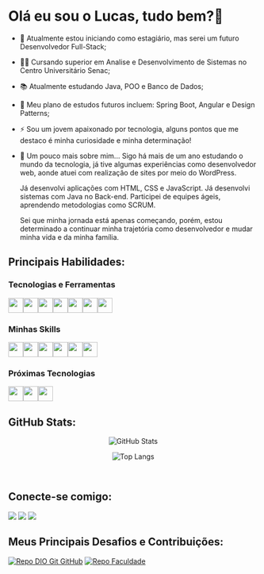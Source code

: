 # Olá eu sou o Lucas, tudo bem?👋

- 🔭 Atualmente estou iniciando como estagiário, mas serei um futuro Desenvolvedor Full-Stack;
- 👨‍🎓 Cursando superior em Analise e Desenvolvimento de Sistemas no Centro Universitário Senac;
- 📚 Atualmente estudando Java, POO e Banco de Dados;
- 🚀 Meu plano de estudos futuros incluem: Spring Boot, Angular e Design Patterns;
- ⚡ Sou um jovem apaixonado por tecnologia, alguns pontos que me destaco é minha curiosidade e minha determinação!
- 🏅 Um pouco mais sobre mim... 
  Sigo há mais de um ano estudando o mundo da tecnologia, já tive algumas experiências como desenvolvedor web, aonde atuei com realização de sites por meio do WordPress.

  Já desenvolvi aplicações com HTML, CSS e JavaScript. Já desenvolvi sistemas com Java no Back-end. Participei de equipes ágeis, aprendendo metodologias como SCRUM. 

  Sei que minha jornada está apenas começando, porém, estou determinado a continuar minha trajetória como desenvolvedor e mudar minha vida e da minha família.

## Principais Habilidades:


### Tecnologias e Ferramentas

<div style="display: flex;">
<img src="https://cdn.jsdelivr.net/gh/devicons/devicon/icons/windows8/windows8-original.svg" width="30" height="30"/> 
<img src="https://cdn.jsdelivr.net/gh/devicons/devicon/icons/git/git-plain.svg" width="30" height="30"/> 
<img src="https://cdn.jsdelivr.net/gh/devicons/devicon/icons/vscode/vscode-original.svg" width="30" height="30"/>
<img src="https://cdn.jsdelivr.net/gh/devicons/devicon@latest/icons/intellij/intellij-original.svg" width="30" height="30"/>
<img src="https://cdn.jsdelivr.net/gh/devicons/devicon@latest/icons/postman/postman-original.svg" width="30" height="30"/>
<img src="https://cdn.jsdelivr.net/gh/devicons/devicon@latest/icons/trello/trello-original.svg" width="30" height="30"/>
 <img src="https://cdn.jsdelivr.net/gh/devicons/devicon@latest/icons/wordpress/wordpress-plain.svg" width="30" height="30"/>
</div>    

### Minhas Skills

<div style="display: flex;">
<img src="https://cdn.jsdelivr.net/gh/devicons/devicon/icons/html5/html5-plain.svg" width="30" height="30"/>
<img src="https://cdn.jsdelivr.net/gh/devicons/devicon/icons/css3/css3-plain.svg" width="30" height="30"/>
<img src="https://cdn.jsdelivr.net/gh/devicons/devicon/icons/javascript/javascript-plain.svg" width="30" height="30"/>
<img src="https://cdn.jsdelivr.net/gh/devicons/devicon/icons/java/java-original.svg" width="30" height="30"/>
<img src="https://cdn.jsdelivr.net/gh/devicons/devicon/icons/mysql/mysql-original.svg" width="30" height="30" />
<img src="https://cdn.jsdelivr.net/gh/devicons/devicon/icons/nodejs/nodejs-plain.svg" width="30" height="30"/>
</div>
          
### Próximas Tecnologias

<div style="display: flex;">
<img src="https://cdn.jsdelivr.net/gh/devicons/devicon/icons/typescript/typescript-original.svg" width="30" height="30"/>
<img src="https://cdn.jsdelivr.net/gh/devicons/devicon/icons/spring/spring-original.svg" width="30" height="30"/>
<img src="https://cdn.jsdelivr.net/gh/devicons/devicon@latest/icons/angular/angular-original.svg" width="30" height="30"/>
</div>


## GitHub Stats:

<div align="center">

![GitHub Stats](https://github-readme-stats.vercel.app/api?username=LucasAndrade131&theme=transparent&bg_color=000&border_color=30A3DC&show_icons=true&icon_color=30A3DC&title_color=E94D5F&text_color=FFF)


![Top Langs](https://github-readme-stats-git-masterrstaa-rickstaa.vercel.app/api/top-langs/?username=LucasAndrade131&layout=compact&bg_color=000&border_color=30A3DC&title_color=E94D5F&text_color=FFF)
</div>
<br>

## Conecte-se comigo: 

  <div>
  <a href="mailto:lucas.andrade131@outlook.com" target="_blank"><img src=https://img.shields.io/badge/Microsoft_Outlook-0078D4?style=for-the-badge&logo=microsoft-outlook&logoColor=white></a>
  <a href="https://www.linkedin.com/in/lucas-silva-andrade" target="_blank"><img src="https://img.shields.io/badge/-LinkedIn-%230077B5?style=for-the-badge&logo=linkedin&logoColor=white"></a>
  <a href="https://lucasandrade131.github.io/portfolio/" target="_blank"><img src="https://img.shields.io/badge/website-000000?style=for-the-badge&logo=About.me&logoColor=white"></a>
  </div>

## Meus Principais Desafios e Contribuições:

[![Repo DIO Git GitHub](https://github-readme-stats.vercel.app/api/pin/?username=elidianaandrade&repo=dio-lab-open-source&bg_color=000&border_color=30A3DC&show_icons=true&icon_color=30A3DC&title_color=E94D5F&text_color=FFF)](https://github.com/elidianaandrade/dio-lab-open-source)
[![Repo Faculdade](https://github-readme-stats.vercel.app/api/pin/?username=WilliamAraujo777&repo=PROJETO_LIVRARIA_PI&bg_color=000&border_color=30A3DC&show_icons=true&icon_color=30A3DC&title_color=E94D5F&text_color=FFF)](https://github.com/WilliamAraujo777/PROJETO_LIVRARIA_PI)
